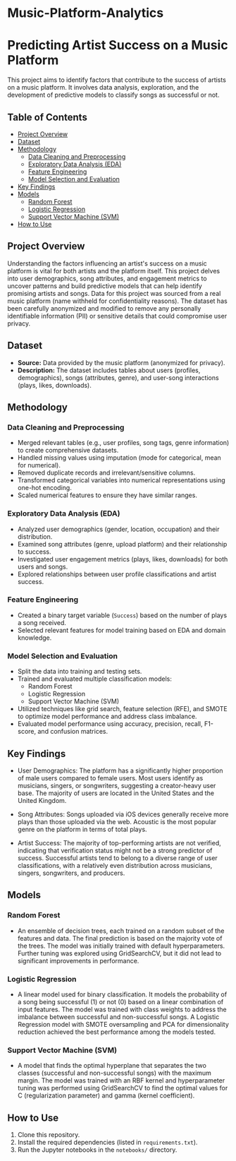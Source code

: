 # Music-Platform-Analytics

# Predicting Artist Success on a Music Platform

This project aims to identify factors that contribute to the success of artists on a music platform. It involves data analysis, exploration, and the development of predictive models to classify songs as successful or not.

## Table of Contents

- [Project Overview](#project-overview)
- [Dataset](#dataset)
- [Methodology](#methodology)
    - [Data Cleaning and Preprocessing](#data-cleaning-and-preprocessing)
    - [Exploratory Data Analysis (EDA)](#exploratory-data-analysis-eda)
    - [Feature Engineering](#feature-engineering)
    - [Model Selection and Evaluation](#model-selection-and-evaluation)
- [Key Findings](#key-findings)
- [Models](#models)
    - [Random Forest](#random-forest)
    - [Logistic Regression](#logistic-regression)
    - [Support Vector Machine (SVM)](#support-vector-machine-svm)
- [How to Use](#how-to-use)


## Project Overview

Understanding the factors influencing an artist's success on a music platform is vital for both artists and the platform itself. This project delves into user demographics, song attributes, and engagement metrics to uncover patterns and build predictive models that can help identify promising artists and songs. Data for this project was sourced from a real music platform (name withheld for confidentiality reasons). The dataset has been carefully anonymized and modified to remove any personally identifiable information (PII) or sensitive details that could compromise user privacy.

## Dataset

* **Source:** Data provided by the music platform (anonymized for privacy).
* **Description:**  The dataset includes tables about users (profiles, demographics), songs (attributes, genre), and user-song interactions (plays, likes, downloads).

## Methodology

### Data Cleaning and Preprocessing

*   Merged relevant tables (e.g., user profiles, song tags, genre information) to create comprehensive datasets.
*   Handled missing values using imputation (mode for categorical, mean for numerical).
*   Removed duplicate records and irrelevant/sensitive columns.
*   Transformed categorical variables into numerical representations using one-hot encoding.
*   Scaled numerical features to ensure they have similar ranges.

### Exploratory Data Analysis (EDA)

*   Analyzed user demographics (gender, location, occupation) and their distribution.
*   Examined song attributes (genre, upload platform) and their relationship to success.
*   Investigated user engagement metrics (plays, likes, downloads) for both users and songs.
*   Explored relationships between user profile classifications and artist success.

### Feature Engineering

*   Created a binary target variable (`Success`) based on the number of plays a song received.
*   Selected relevant features for model training based on EDA and domain knowledge.

### Model Selection and Evaluation

*   Split the data into training and testing sets.
*   Trained and evaluated multiple classification models:
    *   Random Forest
    *   Logistic Regression
    *   Support Vector Machine (SVM)
*   Utilized techniques like grid search, feature selection (RFE), and SMOTE to optimize model performance and address class imbalance.
*   Evaluated model performance using accuracy, precision, recall, F1-score, and confusion matrices.

## Key Findings

*  User Demographics:
  The platform has a significantly higher proportion of male users compared to female users. Most users identify as musicians, singers, or songwriters, suggesting a creator-heavy user base. The majority of users are located in the United States and the United Kingdom.

* Song Attributes:
  Songs uploaded via iOS devices generally receive more plays than those uploaded via the web. Acoustic is the most popular genre on the platform in terms of total plays.

* Artist Success:
  The majority of top-performing artists are not verified, indicating that verification status might not be a strong predictor of success. Successful artists tend to belong to a diverse range of user classifications, with a relatively even distribution across musicians, singers, songwriters, and producers.


## Models

### Random Forest

* An ensemble of decision trees, each trained on a random subset of the features and data. The final prediction is based on the majority vote of the trees. The model was initially trained with default hyperparameters. Further tuning was explored using GridSearchCV, but it did not lead to significant improvements in performance.

### Logistic Regression

* A linear model used for binary classification. It models the probability of a song being successful (1) or not (0) based on a linear combination of input features. The model was trained with class weights to address the imbalance between successful and non-successful songs. A Logistic Regression model with SMOTE oversampling and PCA for dimensionality reduction achieved the best performance among the models tested.

### Support Vector Machine (SVM)

* A model that finds the optimal hyperplane that separates the two classes (successful and non-successful songs) with the maximum margin. The model was trained with an RBF kernel and hyperparameter tuning was performed using GridSearchCV to find the optimal values for C (regularization parameter) and gamma (kernel coefficient).


## How to Use

1.  Clone this repository.
2.  Install the required dependencies (listed in `requirements.txt`).
3.  Run the Jupyter notebooks in the `notebooks/` directory.


